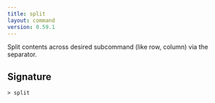```yaml
---
title: split
layout: command
version: 0.59.1
---
```


Split contents across desired subcommand (like row, column) via the separator.

## Signature

```> split ```
